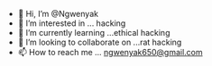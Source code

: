 - 👋 Hi, I’m @Ngwenyak
- 👀 I’m interested in ... hacking
- 🌱 I’m currently learning ...ethical hacking
- 💞️ I’m looking to collaborate on ...rat hacking
- 📫 How to reach me ... ngwenyak650@gmail.com

<!---
Ngwenyak/Ngwenyak is a ✨ special ✨ repository because its `README.md` (this file) appears on your GitHub profile.
You can click the Preview link to take a look at your changes.
--->
